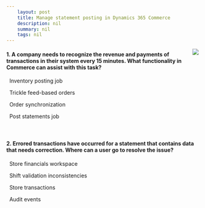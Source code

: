 ```yaml
---
    layout: post
    title: Manage statement posting in Dynamics 365 Commerce  
    description: nil
    summary: nil
    tags: nil
---
```



 <a target="_blank" href="https://docs.microsoft.com/en-us/learn/modules/manage-statement-posting/05-check/"><i class="fas fa-external-link-alt"></i> </a>
 <img align="right" src="https://docs.microsoft.com/en-us/learn/achievements/manage-statement-posting-commerce.svg">
####  1. A company needs to recognize the revenue and payments of transactions in their system every 15 minutes. What functionality in Commerce can assist with this task?


<i class='far fa-square'></i> &nbsp;&nbsp;Inventory posting job

<i class='fas fa-check-square' style='color: Dodgerblue;'></i> &nbsp;&nbsp;Trickle feed-based orders

<i class='far fa-square'></i> &nbsp;&nbsp;Order synchronization

<i class='far fa-square'></i> &nbsp;&nbsp;Post statements job
<br />
<br />
<br />

####  2. Errored transactions have occurred for a statement that contains data that needs correction. Where can a user go to resolve the issue?


<i class='fas fa-check-square' style='color: Dodgerblue;'></i> &nbsp;&nbsp;Store financials workspace

<i class='far fa-square'></i> &nbsp;&nbsp;Shift validation inconsistencies

<i class='far fa-square'></i> &nbsp;&nbsp;Store transactions

<i class='far fa-square'></i> &nbsp;&nbsp;Audit events
<br />
<br />
<br />
